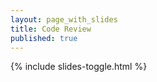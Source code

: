```yaml
---
layout: page_with_slides
title: Code Review
published: true
---
```


{% include slides-toggle.html %}
